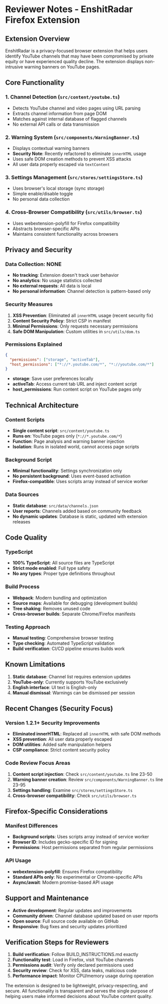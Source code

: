 # Reviewer Notes - EnshitRadar Firefox Extension

## Extension Overview

EnshitRadar is a privacy-focused browser extension that helps users identify YouTube channels that may have been compromised by private equity or have experienced quality decline. The extension displays non-intrusive warning banners on YouTube pages.

## Core Functionality

### 1. Channel Detection (`src/content/youtube.ts`)

- Detects YouTube channel and video pages using URL parsing
- Extracts channel information from page DOM
- Matches against internal database of flagged channels
- No external API calls or data transmission

### 2. Warning System (`src/components/WarningBanner.ts`)

- Displays contextual warning banners
- **Security Note**: Recently refactored to eliminate `innerHTML` usage
- Uses safe DOM creation methods to prevent XSS attacks
- All user data properly escaped via `textContent`

### 3. Settings Management (`src/stores/settingsStore.ts`)

- Uses browser's local storage (sync storage)
- Simple enable/disable toggle
- No personal data collection

### 4. Cross-Browser Compatibility (`src/utils/browser.ts`)

- Uses webextension-polyfill for Firefox compatibility
- Abstracts browser-specific APIs
- Maintains consistent functionality across browsers

## Privacy and Security

### Data Collection: NONE

- **No tracking**: Extension doesn't track user behavior
- **No analytics**: No usage statistics collected
- **No external requests**: All data is local
- **No personal information**: Channel detection is pattern-based only

### Security Measures

1. **XSS Prevention**: Eliminated all `innerHTML` usage (recent security fix)
2. **Content Security Policy**: Strict CSP in manifest
3. **Minimal Permissions**: Only requests necessary permissions
4. **Safe DOM Manipulation**: Custom utilities in `src/utils/dom.ts`

### Permissions Explained

```json
{
  "permissions": ["storage", "activeTab"],
  "host_permissions": ["*://*.youtube.com/*", "*://youtube.com/*"]
}
```

- **storage**: Save user preferences locally
- **activeTab**: Access current tab URL and inject content script
- **host_permissions**: Run content script on YouTube pages only

## Technical Architecture

### Content Scripts

- **Single content script**: `src/content/youtube.ts`
- **Runs on**: YouTube pages only (`*://*.youtube.com/*`)
- **Function**: Page analysis and warning banner injection
- **Isolation**: Runs in isolated world, cannot access page scripts

### Background Script

- **Minimal functionality**: Settings synchronization only
- **No persistent background**: Uses event-based activation
- **Firefox-compatible**: Uses scripts array instead of service worker

### Data Sources

- **Static database**: `src/data/channels.json`
- **User reports**: Channels added based on community feedback
- **No dynamic updates**: Database is static, updated with extension releases

## Code Quality

### TypeScript

- **100% TypeScript**: All source files are TypeScript
- **Strict mode enabled**: Full type safety
- **No any types**: Proper type definitions throughout

### Build Process

- **Webpack**: Modern bundling and optimization
- **Source maps**: Available for debugging (development builds)
- **Tree shaking**: Removes unused code
- **Cross-browser builds**: Separate Chrome/Firefox manifests

### Testing Approach

- **Manual testing**: Comprehensive browser testing
- **Type checking**: Automated TypeScript validation
- **Build verification**: CI/CD pipeline ensures builds work

## Known Limitations

1. **Static database**: Channel list requires extension updates
2. **YouTube-only**: Currently supports YouTube exclusively
3. **English interface**: UI text is English-only
4. **Manual dismissal**: Warnings can be dismissed per session

## Recent Changes (Security Focus)

### Version 1.2.1+ Security Improvements

- **Eliminated innerHTML**: Replaced all `innerHTML` with safe DOM methods
- **XSS prevention**: All user data properly escaped
- **DOM utilities**: Added safe manipulation helpers
- **CSP compliance**: Strict content security policy

### Code Review Focus Areas

1. **Content script injection**: Check `src/content/youtube.ts` line 23-50
2. **Warning banner creation**: Review `src/components/WarningBanner.ts` line 23-95
3. **Settings handling**: Examine `src/stores/settingsStore.ts`
4. **Cross-browser compatibility**: Check `src/utils/browser.ts`

## Firefox-Specific Considerations

### Manifest Differences

- **Background scripts**: Uses scripts array instead of service worker
- **Browser ID**: Includes gecko-specific ID for signing
- **Permissions**: Host permissions separated from regular permissions

### API Usage

- **webextension-polyfill**: Ensures Firefox compatibility
- **Standard APIs only**: No experimental or Chrome-specific APIs
- **Async/await**: Modern promise-based API usage

## Support and Maintenance

- **Active development**: Regular updates and improvements
- **Community driven**: Channel database updated based on user reports
- **Open source**: Full source code available on GitHub
- **Responsive**: Bug fixes and security updates prioritized

## Verification Steps for Reviewers

1. **Build verification**: Follow BUILD_INSTRUCTIONS.md exactly
2. **Functionality test**: Load in Firefox, visit YouTube channels
3. **Permissions audit**: Verify only declared permissions used
4. **Security review**: Check for XSS, data leaks, malicious code
5. **Performance impact**: Monitor CPU/memory usage during operation

The extension is designed to be lightweight, privacy-respecting, and secure. All functionality is transparent and serves the single purpose of helping users make informed decisions about YouTube content quality.
